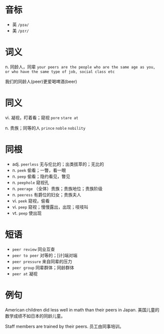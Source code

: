 # 音标

- 英 `/pɪə/`
- 美 `/pɪr/`

# 词义

n. 同龄人，同辈
`your peers are the people who are the same age as you, or who have the same type of job, social class etc`



我们的同龄人(peer)更爱喝啤酒(beer)

# 同义

vi. 凝视，盯着看；窥视
`pore` `stare at`

n. 贵族；同等的人
`prince` `noble` `nobility`

# 同根

- adj. `peerless` 无与伦比的；出类拔萃的；无比的
- n. `peek` 偷看；一瞥，看一眼
- n. `peep` 偷看；隐约看见，瞥见
- n. `peephole` 窥视孔
- n. `peerage` （全体）贵族；贵族地位；贵族阶级
- n. `peeress` 有爵位的妇女；贵族夫人
- vi. `peek` 窥视，偷看
- vi. `peep` 窥视；慢慢露出，出现；吱吱叫
- vt. `peep` 使出现

# 短语

- `peer review` 同业互查
- `peer to peer` 对等的；[计]端对端
- `peer pressure` 来自同辈的压力
- `peer group` 同辈群体；同龄群体
- `peer at` 凝视

# 例句

American children did less well in math than their peers in Japan.
美国儿童的数学成绩不如日本的同龄儿童。

Staff members are trained by their peers.
员工由同事培训。


